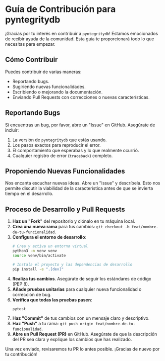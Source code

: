 # Guía de Contribución para pyntegritydb

¡Gracias por tu interés en contribuir a `pyntegritydb`! Estamos emocionados de recibir ayuda de la comunidad. Esta guía te proporcionará todo lo que necesitas para empezar.

## Cómo Contribuir

Puedes contribuir de varias maneras:
* Reportando bugs.
* Sugiriendo nuevas funcionalidades.
* Escribiendo o mejorando la documentación.
* Enviando Pull Requests con correcciones o nuevas características.

## Reportando Bugs

Si encuentras un bug, por favor, abre un "Issue" en GitHub. Asegúrate de incluir:
1.  La versión de `pyntegritydb` que estás usando.
2.  Los pasos exactos para reproducir el error.
3.  El comportamiento que esperabas y lo que realmente ocurrió.
4.  Cualquier registro de error (`traceback`) completo.

## Proponiendo Nuevas Funcionalidades

Nos encanta escuchar nuevas ideas. Abre un "Issue" y descríbela. Esto nos permite discutir la viabilidad de la característica antes de que se invierta tiempo en el desarrollo.

## Proceso de Desarrollo y Pull Requests

1.  **Haz un "Fork"** del repositorio y clónalo en tu máquina local.
2.  **Crea una nueva rama** para tus cambios: `git checkout -b feat/nombre-de-tu-funcionalidad`.
3.  **Configura el entorno de desarrollo**:
    ```bash
    # Crea y activa un entorno virtual
    python3 -m venv venv
    source venv/bin/activate
    
    # Instala el proyecto y las dependencias de desarrollo
    pip install -e ".[dev]"
    ```
4.  **Realiza tus cambios**. Asegúrate de seguir los estándares de código (PEP 8).
5.  **Añade pruebas unitarias** para cualquier nueva funcionalidad o corrección de bug.
6.  **Verifica que todas las pruebas pasen**:
    ```bash
    pytest
    ```
7.  **Haz "Commit"** de tus cambios con un mensaje claro y descriptivo.
8.  **Haz "Push"** a tu rama: `git push origin feat/nombre-de-tu-funcionalidad`.
9.  **Abre un Pull Request (PR)** en GitHub. Asegúrate de que la descripción del PR sea clara y explique los cambios que has realizado.

Una vez enviado, revisaremos tu PR lo antes posible. ¡Gracias de nuevo por tu contribución!